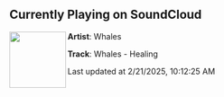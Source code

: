 ## Currently Playing on SoundCloud

[<img align="left" width="100" src="https://i1.sndcdn.com/artworks-ps1ZVTyUCoXyGRjE-Ulc8dg-t500x500.png">](https://soundcloud.com/whalesfm/healing?in=saxurn/sets/zero-player-game)

**Artist**: Whales 

**Track**: Whales - Healing

Last updated at 2/21/2025, 10:12:25 AM
